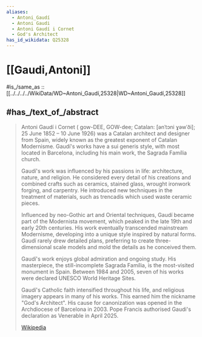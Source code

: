 ```yaml
---
aliases:
  - Antoni_Gaudí
  - Antoni Gaudi
  - Antoni Gaudí i Cornet
  - God's Architect
has_id_wikidata: Q25328
---
```


# [[Gaudi,Antoni]] 

#is_/same_as :: [[../../../../WikiData/WD~Antoni_Gaudí,25328|WD~Antoni_Gaudí,25328]] 

## #has_/text_of_/abstract 

> Antoni Gaudí i Cornet ( gow-DEE,  GOW-dee; Catalan: [ənˈtɔni ɣəwˈði]; 25 June 1852 – 10 June 1926) 
> was a Catalan architect and designer from Spain, 
> widely known as the greatest exponent of Catalan Modernisme. 
> Gaudí's works have a sui generis style, with most located in Barcelona, 
> including his main work, the Sagrada Família church.
>
> Gaudí's work was influenced by his passions in life: architecture, nature, and religion. 
> He considered every detail of his creations and combined crafts such as ceramics, 
> stained glass, wrought ironwork forging, and carpentry. 
> He introduced new techniques in the treatment of materials, 
> such as trencadís which used waste ceramic pieces.
>
> Influenced by neo-Gothic art and Oriental techniques, 
> Gaudí became part of the Modernista movement, 
> which peaked in the late 19th and early 20th centuries. 
> His work eventually transcended mainstream Modernisme, 
> developing into a unique style inspired by natural forms. 
> Gaudí rarely drew detailed plans, preferring to create three-dimensional scale models 
> and mold the details as he conceived them.
>
> Gaudí's work enjoys global admiration and ongoing study. 
> His masterpiece, the still-incomplete Sagrada Família, is the most-visited monument in Spain. 
> Between 1984 and 2005, seven of his works were declared UNESCO World Heritage Sites.
>
> Gaudí's Catholic faith intensified throughout his life, 
> and religious imagery appears in many of his works. 
> This earned him the nickname "God's Architect". 
> His cause for canonization was opened in the Archdiocese of Barcelona in 2003. 
> Pope Francis authorised Gaudi's declaration as Venerable in April 2025.
>
> [Wikipedia](https://en.wikipedia.org/wiki/Antoni%20Gaud%C3%AD) 

